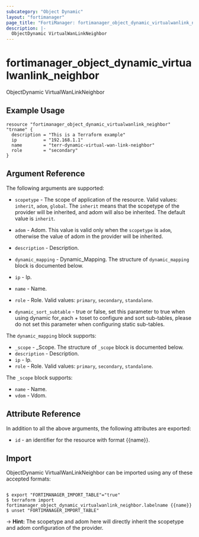 ```yaml
---
subcategory: "Object Dynamic"
layout: "fortimanager"
page_title: "FortiManager: fortimanager_object_dynamic_virtualwanlink_neighbor"
description: |-
  ObjectDynamic VirtualWanLinkNeighbor
---
```


# fortimanager_object_dynamic_virtualwanlink_neighbor
ObjectDynamic VirtualWanLinkNeighbor

## Example Usage

```hcl
resource "fortimanager_object_dynamic_virtualwanlink_neighbor" "trname" {
  description = "This is a Terraform example"
  ip          = "192.168.1.1"
  name        = "terr-dynamic-virtual-wan-link-neighbor"
  role        = "secondary"
}
```

## Argument Reference


The following arguments are supported:

* `scopetype` - The scope of application of the resource. Valid values: `inherit`, `adom`, `global`. The `inherit` means that the scopetype of the provider will be inherited, and adom will also be inherited. The default value is `inherit`.
* `adom` - Adom. This value is valid only when the `scopetype` is `adom`, otherwise the value of adom in the provider will be inherited.

* `description` - Description.
* `dynamic_mapping` - Dynamic_Mapping. The structure of `dynamic_mapping` block is documented below.
* `ip` - Ip.
* `name` - Name.
* `role` - Role. Valid values: `primary`, `secondary`, `standalone`.

* `dynamic_sort_subtable` - true or false, set this parameter to true when using dynamic for_each + toset to configure and sort sub-tables, please do not set this parameter when configuring static sub-tables.

The `dynamic_mapping` block supports:

* `_scope` - _Scope. The structure of `_scope` block is documented below.
* `description` - Description.
* `ip` - Ip.
* `role` - Role. Valid values: `primary`, `secondary`, `standalone`.


The `_scope` block supports:

* `name` - Name.
* `vdom` - Vdom.


## Attribute Reference

In addition to all the above arguments, the following attributes are exported:
* `id` - an identifier for the resource with format {{name}}.

## Import

ObjectDynamic VirtualWanLinkNeighbor can be imported using any of these accepted formats:
```

$ export "FORTIMANAGER_IMPORT_TABLE"="true"
$ terraform import fortimanager_object_dynamic_virtualwanlink_neighbor.labelname {{name}}
$ unset "FORTIMANAGER_IMPORT_TABLE"
```
-> **Hint:** The scopetype and adom here will directly inherit the scopetype and adom configuration of the provider.
